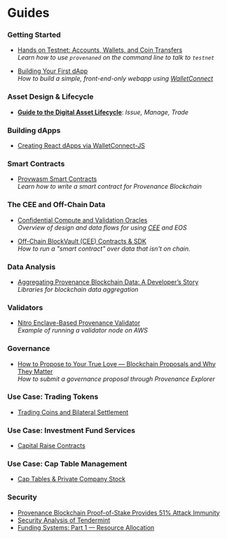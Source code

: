 # Guides


### Getting Started

- [Hands on Testnet: Accounts, Wallets, and Coin Transfers](https://medium.com/provenanceblockchain/hands-on-testnet-accounts-wallets-and-coin-transfer-452ee1f343cd)<br/>_Learn how to use `provenaned` on the command line to talk to `testnet`_

- [Building Your First dApp](https://medium.com/provenanceblockchain/building-your-first-dapp-5679c07d1983)<br/>_How to build a simple, front-end-only webapp using [WalletConnect](docs/discover/wallets)_

### Asset Design & Lifecycle

- [**Guide to the Digital Asset Lifecycle**](/docs/learn/asset-lifecycle/assets-overview): _Issue, Manage, Trade_

### Building dApps
<!--
- [**dApp Builder's Guide**](/docs/learn/dapps/dapps-overview)
-->
- [Creating React dApps via WalletConnect-JS](https://medium.com/provenanceblockchain/creating-dapps-via-walletconnect-js-658268c8d549)

### Smart Contracts

- [Provwasm Smart Contracts](https://github.com/provenance-io/provwasm/blob/22c90c89900f53859c55112909217174f2e910c4/docs/tutorial/01-overview.md)<br/>_Learn how to write a smart contract for Provenance Blockchain_

### The CEE and Off-Chain Data

- [Confidential Compute and Validation Oracles](https://medium.com/provenanceblockchain/confidential-compute-and-validation-oracles-caff2f6a5b60)<br/>_Overview of design and data flows for using [CEE](/docs/pb/p8e/overview/) and EOS_

- [Off-Chain BlockVault (CEE) Contracts & SDK](https://medium.com/provenanceblockchain/off-chain-p8e-contracts-sdk-ac313e40c9c7)<br/>_How to run a "smart contract" over data that isn't on chain._

### Data Analysis
- [Aggregating Provenance Blockchain Data: A Developer’s Story](https://medium.com/provenanceblockchain/aggregating-provenance-blockchain-data-a-developers-story-a23972971287)<br/>_Libraries for blockchain data aggregation_

### Validators
- [Nitro Enclave-Based Provenance Validator](https://medium.com/provenanceblockchain/nitro-enclave-based-provenance-validator-882122714415)<br/>_Example of running a validator node on AWS_

### Governance

- [How to Propose to Your True Love — Blockchain Proposals and Why They Matter](https://medium.com/provenanceblockchain/how-to-propose-to-your-true-love-blockchain-proposals-and-why-they-matter-c1ba61271991)<br/>_How to submit a governance proposal through Provenance Explorer_


### Use Case: Trading Tokens

- [Trading Coins and Bilateral Settlement](https://medium.com/provenanceblockchain/trading-coins-and-bilateral-settlement-on-provenance-blockchain-e254f7f0707e)

### Use Case: Investment Fund Services

- [Capital Raise Contracts](https://medium.com/provenanceblockchain/capital-raise-contracts-on-provenance-blockchain-2873f23e16a2)

### Use Case: Cap Table Management

- [Cap Tables & Private Company Stock](https://medium.com/provenanceblockchain/cap-tables-private-company-stock-on-provenance-blockchain-e45fa172c0f1)


### Security

- [Provenance Blockchain Proof-of-Stake Provides 51% Attack Immunity](https://medium.com/provenanceblockchain/provenance-blockchain-proof-of-stake-provides-51-attack-immunity-4d5f153f02f6)
- [Security Analysis of Tendermint](https://jepsen.io/analyses/tendermint-0-10-2)
- [Funding Systems: Part 1 — Resource Allocation](https://medium.com/provenanceblockchain/fee-middleware-system-for-msg-based-fees-in-provenance-blockchain-ce84e58ae0b3)
